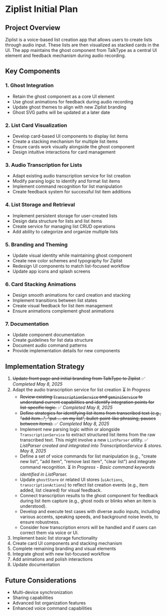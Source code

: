 # Ziplist Initial Plan

## Project Overview
Ziplist is a voice-based list creation app that allows users to create lists through audio input. These lists are then visualized as stacked cards in the UI. The app maintains the ghost component from TalkType as a central UI element and feedback mechanism during audio recording.

## Key Components

### 1. Ghost Integration
- Retain the ghost component as a core UI element
- Use ghost animations for feedback during audio recording
- Update ghost themes to align with new Ziplist branding
- Ghost SVG paths will be updated at a later date

### 2. List Card Visualization
- Develop card-based UI components to display list items
- Create a stacking mechanism for multiple list items
- Ensure cards work visually alongside the ghost component
- Design intuitive interactions for card management

### 3. Audio Transcription for Lists
- Adapt existing audio transcription service for list creation
- Modify parsing logic to identify and format list items
- Implement command recognition for list manipulation
- Create feedback system for successful list item additions

### 4. List Storage and Retrieval
- Implement persistent storage for user-created lists
- Design data structure for lists and list items
- Create service for managing list CRUD operations
- Add ability to categorize and organize multiple lists

### 5. Branding and Theming
- Update visual identity while maintaining ghost component
- Create new color schemes and typography for Ziplist
- Redesign UI components to match list-focused workflow
- Update app icons and splash screens

### 6. Card Stacking Animations
- Design smooth animations for card creation and stacking
- Implement transitions between list states
- Create visual feedback for list item management
- Ensure animations complement ghost animations

### 7. Documentation
- Update component documentation
- Create guidelines for list data structure
- Document audio command patterns
- Provide implementation details for new components

## Implementation Strategy
1. ~~Update front page and initial branding from TalkType to Ziplist~~ ✅ *Completed May 8, 2025*
2. Adapt the audio transcription service for list creation ⏳ *In Progress*
    -   ~~Review existing `TranscriptionService` and `geminiService` to understand current capabilities and identify integration points for list-specific logic.~~ ✅ *Completed May 8, 2025*
    -   ~~Define strategies for identifying list items from transcribed text (e.g., "add item...", "put ... on my list", bullet-point-like phrasing, pauses between items).~~ ✅ *Completed May 8, 2025*
    -   Implement new parsing logic within or alongside `TranscriptionService` to extract structured list items from the raw transcribed text. This might involve a new `ListParser` utility. ✅ *ListParser created and integrated into TranscriptionService & stores. May 8, 2025*
    -   Define a set of voice commands for list manipulation (e.g., "create new list", "add item", "remove last item", "clear list") and integrate command recognition. ⏳ *In Progress - Basic command keywords identified in ListParser.*
    -   Update `ghostStore` or related UI stores (`uiActions`, `transcriptionActions`) to reflect list creation events (e.g., item added, list cleared) for visual feedback.
    -   Connect transcription results to the ghost component for feedback during list item capture (e.g., ghost nods or blinks when an item is understood).
    -   Develop and execute test cases with diverse audio inputs, including various accents, speaking speeds, and background noise levels, to ensure robustness.
    -   Consider how transcription errors will be handled and if users can correct them via voice or UI.
3. Implement basic list storage functionality
4. Create card UI components and stacking mechanism
5. Complete remaining branding and visual elements
6. Integrate ghost with new list-focused workflow
7. Add animations and polish interactions
8. Update documentation

## Future Considerations
- Multi-device synchronization
- Sharing capabilities
- Advanced list organization features
- Enhanced voice command capabilities
